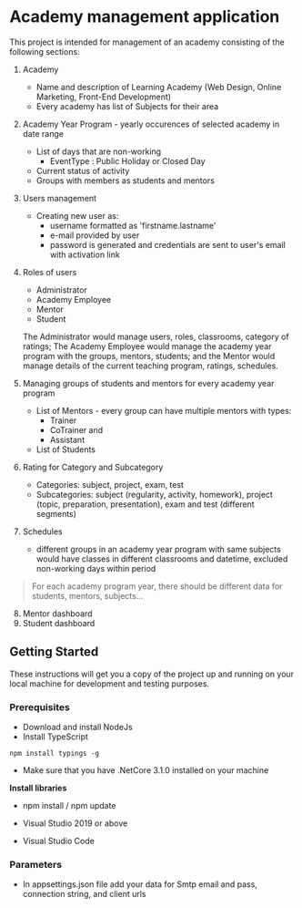 # Academy management application

This project is intended for management of an academy consisting of the following sections:

1. Academy 
   - Name and description of Learning Academy (Web Design, Online Marketing, Front-End Development)
   - Every academy has list of Subjects for their area 
   
2. Academy Year Program - yearly occurences of selected academy in date range
   - List of days that are non-working
      - EventType : Public Holiday or Closed Day
   - Current status of activity
   - Groups with members as students and mentors
   
3. Users management
   - Creating new user as:
      - username formatted as 'firstname.lastname'
      - e-mail provided by user
      - password is generated and credentials are sent to user's email with activation link

4. Roles of users
   - Administrator
   - Academy Employee
   - Mentor
   - Student
   
   The Administrator would manage users, roles, classrooms, category of ratings;
   The Academy Employee would manage the academy year program with the groups, mentors, students;
   and the Mentor would manage details of the current teaching program, ratings, schedules.
   
5. Managing groups of students and mentors for every academy year program
   - List of Mentors - every group can have multiple mentors with types:
      - Trainer
      - CoTrainer and
      - Assistant
   - List of Students
   
6. Rating for Category and Subcategory
   - Categories: subject, project, exam, test
   - Subcategories: subject (regularity, activity, homework), project (topic, preparation, presentation), exam and test (different segments)
   
7. Schedules
   - different groups in an academy year program with same subjects would have classes in different classrooms and datetime, excluded non-working days within period

> For each academy program year, there should be different data for students, mentors, subjects...

8. Mentor dashboard
9. Student dashboard


## Getting Started

These instructions will get you a copy of the project up and running on your local machine for development and testing purposes.

### Prerequisites

- Download and install NodeJs
- Install TypeScript
```
npm install typings -g
```
- Make sure that you have .NetCore 3.1.0 installed on your machine

**Install libraries**
* npm install / npm update

* Visual Studio 2019 or above
* Visual Studio Code

### Parameters
 - In appsettings.json file add your data for Smtp email and pass, connection string, and client urls

